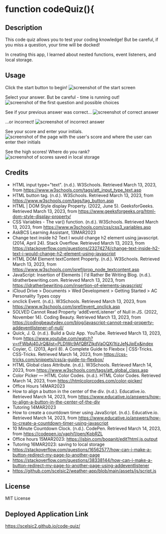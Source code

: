 # function codeQuiz(){

## Description

This code quiz allows you to test your coding knowledge!  But be careful, if you miss a question, your time will be docked!

In creating this app, I learned about nested functions, event listeners, and local storage.

## Usage

Click the start button to begin!
![screenshot of the start screen](./assets/images/s1.png)

Select your answer.  But be careful - time is running out!
![screenshot of the first question and possible choices](./assets/images/s2.png)

See if your previous answer was correct...
![screenshot of correct answer](./assets/images/s3.png)

...or incorrect!
![screenshot of incorrect answer](./assets/images/s4.png)

See your score and enter your initials.
![screenshot of the page with the user's score and where the user can enter their initials](./assets/images/s5.png)

See the high scores!  Where do you rank?
![screenshot of scores saved in local storage](./assets/images/s7.png)

## Credits
- HTML input type="text". (n.d.). W3Schools. Retrieved March 13, 2023, from https://www.w3schools.com/tags/att_input_type_text.asp
- HTML button tag. (n.d.). W3Schools. Retrieved March 13, 2023, from https://www.w3schools.com/tags/tag_button.asp
- HTML | DOM Style display Property. (2022, June 5). GeeksforGeeks. Retrieved March 13, 2023, from https://www.geeksforgeeks.org/html-dom-style-display-property/
- CSS Variables - The var() function. (n.d.). W3Schools. Retrieved March 13, 2023, from https://www.w3schools.com/css/css3_variables.asp
- AskBCS Learning Assistant, 13MAR2023 
- Change text inside h2 Text I would change h2 element using javascript. (2014, April 24). Stack Overflow. Retrieved March 13, 2023, from https://stackoverflow.com/questions/23274274/change-text-inside-h2-text-i-would-change-h2-element-using-javascript
- HTML DOM Element textContent Property. (n.d.). W3Schools. Retrieved March 13, 2023, from https://www.w3schools.com/jsref/prop_node_textcontent.asp
- JavaScript: Insertion of Elements | I'd Rather Be Writing Blog. (n.d.). Idratherbewriting.com. Retrieved March 13, 2023, from https://idratherbewriting.com/insertion-of-elements-javascript/
- iCloud Drive > Documents > Wed Development > Getting Started > AC Personality Types copy
- onclick Event. (n.d.). W3Schools. Retrieved March 13, 2023, from https://www.w3schools.com/jsref/event_onclick.asp
- SOLVED Cannot Read Property 'addEventListener' of Null in JS. (2022, November 14). Coding Beauty. Retrieved March 13, 2023, from https://codingbeautydev.com/blog/javascript-cannot-read-property-addeventlistener-of-null/
- Quick, J. Q. (n.d.). Build a Quiz App. YouTube. Retrieved March 13, 2023, from https://www.youtube.com/watch?v=rFWbAj40JrQ&list=PLDlWc9AfQBfZIkdVaOQXi1tizJeNJipEx&index
- Coyier, C. (2013, April 8). A Complete Guide to Flexbox | CSS-Tricks. CSS-Tricks. Retrieved March 14, 2023, from https://css-tricks.com/snippets/css/a-guide-to-flexbox/
- HTML Global class Attribute. (n.d.). W3Schools. Retrieved March 14, 2023, from https://www.w3schools.com/tags/att_global_class.asp
- Color Picker — HTML Color Codes. (n.d.). HTML Color Codes. Retrieved March 14, 2023, from https://htmlcolorcodes.com/color-picker/
- Office Hours 14MAR2023
- How to align a button in the center of the div. (n.d.). Educative.io. Retrieved March 14, 2023, from https://www.educative.io/answers/how-to-align-a-button-in-the-center-of-the-div
- Tutoring 14MAR2023
- How to create a countdown timer using JavaScript. (n.d.). Educative.io. Retrieved March 14, 2023, from https://www.educative.io/answers/how-to-create-a-countdown-timer-using-javascript
- 10 Minute Countdown Clock. (n.d.). CodePen. Retrieved March 14, 2023, from https://codepen.io/yaphi1/pen/KpbRZL
- Office hours 15MAR2023: https://jsbin.com/boqanit/edit?html,js,output 
- Tutoring 16MAR2023: saving to local storage
- https://stackoverflow.com/questions/16562577/how-can-i-make-a-button-redirect-my-page-to-another-page
- https://stackoverflow.com/questions/38338144/how-can-i-make-a-button-redirect-my-page-to-another-page-using-addeventlistener
- https://github.com/scelsic2/weather-app/blob/main/assets/js/script.js

## License

MIT License

## Deployed Application Link

https://scelsic2.github.io/code-quiz/